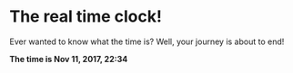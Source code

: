 # The real time clock!

Ever wanted to know what the time is? Well, your journey is about to end!

**The time is Nov 11, 2017, 22:34**